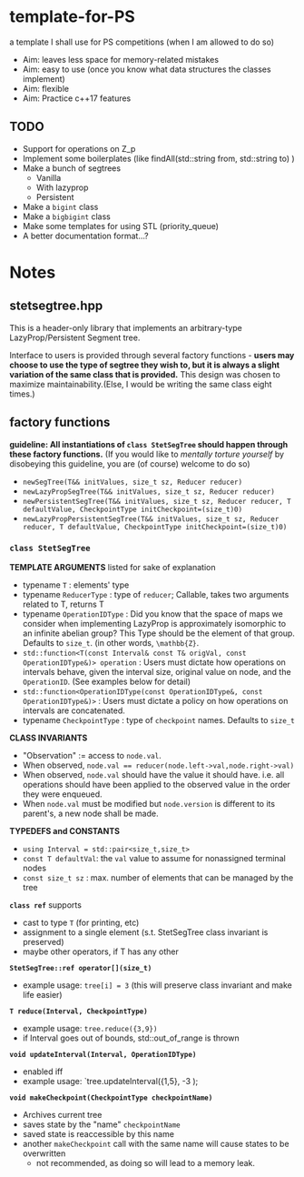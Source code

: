 # template-for-PS
a template I shall use for PS competitions (when I am allowed to do so)


* Aim: leaves less space for memory-related mistakes
* Aim: easy to use (once you know what data structures the classes implement)
* Aim: flexible
* Aim: Practice c++17 features

## TODO

* Support for operations on Z_p
* Implement some boilerplates (like findAll(std::string from, std::string to) )
* Make a bunch of segtrees
  * Vanilla
  * With lazyprop
  * Persistent
* Make a `bigint` class
* Make a `bigbigint` class
* Make some templates for using STL (priority_queue)
* A better documentation format...?

# Notes

## stetsegtree.hpp

This is a header-only library that implements an arbitrary-type LazyProp/Persistent Segment tree. 

Interface to users is provided through several factory functions - **users may choose to use the type of segtree they wish to, but it is always a slight variation of the same class that is provided.** This design was chosen to maximize maintainability.(Else, I would be writing the same class eight times.)

## factory functions

**guideline: All instantiations of `class StetSegTree` should happen through these factory functions.** (If you would like to *mentally torture yourself* by disobeying this guideline, you are (of course) welcome to do so)
- `newSegTree(T&& initValues, size_t sz, Reducer reducer)`
- `newLazyPropSegTree(T&& initValues, size_t sz, Reducer reducer)`
- `newPersistentSegTree(T&& initValues, size_t sz, Reducer reducer, T defaultValue, CheckpointType initCheckpoint=(size_t)0)`
- `newLazyPropPersistentSegTree(T&& initValues, size_t sz, Reducer reducer, T defaultValue, CheckpointType initCheckpoint=(size_t)0)`

### `class StetSegTree`

**TEMPLATE ARGUMENTS** listed for sake of explanation
- typename `T` : elements' type
- typename `ReducerType` : type of `reducer`; Callable, takes two arguments related to T, returns T 
- typename `OperationIDType` : Did you know that the space of maps we consider when implementing LazyProp is approximately isomorphic to an infinite abelian group? This Type should be the element of that group. Defaults to `size_t`. (in other words, `\mathbb{Z}`.
- `std::function<T(const Interval& const T& origVal, const OperationIDType&)> operation` : Users must dictate how operations on intervals behave, given the interval size, original value on node, and the `OperationID`. (See examples below for detail)
- `std::function<OperationIDType(const OperationIDType&, const OperationIDType&)>` : Users must dictate a policy on how operations on intervals are concatenated.
- typename `CheckpointType` : type of `checkpoint` names. Defaults to `size_t`


**CLASS INVARIANTS**
- "Observation" := access to `node.val`.
- When observed, `node.val == reducer(node.left->val,node.right->val)`
- When observed, `node.val` should have the value it should have. i.e. all operations should have been applied to the observed value in the order they were enqueued.
- When `node.val` must be modified but `node.version` is different to its parent's, a new node shall be made.

**TYPEDEFS and CONSTANTS**
- `using Interval = std::pair<size_t,size_t>`
- `const T defaultVal`: the `val` value to assume for nonassigned terminal nodes
- `const size_t sz` : max. number of elements that can be managed by the tree

**`class ref`** supports
- cast to type `T` (for printing, etc)
- assignment to a single element (s.t. StetSegTree class invariant is preserved)
- maybe other operators, if T has any other

**`StetSegTree::ref operator[](size_t)`**
- example usage: `tree[i] = 3` (this will preserve class invariant and make life easier)

**`T reduce(Interval, CheckpointType)`**
- example usage: `tree.reduce({3,9})`
- if Interval goes out of bounds, std::out_of_range is thrown

**`void updateInterval(Interval, OperationIDType)`**
- enabled iff
- example usage: `tree.updateInterval({1,5}, -3 );

**`void makeCheckpoint(CheckpointType checkpointName)`**
- Archives current tree
- saves state by the "name" `checkpointName`
- saved state is reaccessible by this name
- another `makeCheckpoint` call with the same name will cause states to be overwritten
  - not recommended, as doing so will lead to a memory leak.

